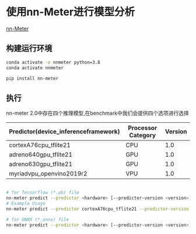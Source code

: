 # 使用nn-Meter进行模型分析

[nn-Meter](https://github.com/microsoft/nn-Meter)
## 构建运行环境
```bash
conda activate -n nnmeter python=3.8
conda activate nnmeter

pip install nn-meter
```


## 执行
nn-meter 2.0中存在四个推理模型,在benchmark中我们会提供四个选项进行选择


| Predictor(device_inferenceframework)	| Processor Category	 |Version|
|--------------------------------|---------------------|-----|
| cortexA76cpu_tflite21      |  CPU	               |1.0|
| adreno640gpu_tflite21      |  GPU	               | 1.0                 |
| adreno630gpu_tflite21      |  GPU	               | 1.0                 |
| myriadvpu_openvino2019r2	 |  VPU	               | 1.0                 |



```bash

# for Tensorflow (*.pb) file
nn-meter predict --predictor <hardware> [--predictor-version <version>] --tensorflow <pb-file_or_folder> 
# Example Usage
nn-meter predict --predictor cortexA76cpu_tflite21 --predictor-version 1.0 --tensorflow mobilenetv3small_0.pb 

# for ONNX (*.onnx) file
nn-meter predict --predictor <hardware> [--predictor-version <version>] --onnx <onnx-file_or_folder>

```